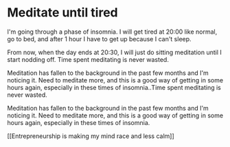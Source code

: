# Meditate until tired

I'm going through a phase of insomnia. I will get tired at 20:00 like normal, go to bed, and after 1 hour I have to get up because I can't sleep.

From now, when the day ends at 20:30, I will just do sitting meditation until I start nodding off. Time spent meditating is never wasted.

Meditation has fallen to the background in the past few months and I'm noticing it. Need to meditate more, and this is a good way of getting in some hours again, especially in these times of insomnia..Time spent meditating is never wasted.

Meditation has fallen to the background in the past few months and I'm noticing it. Need to meditate more, and this is a good way of getting in some hours again, especially in these times of insomnia.

[[Entrepreneurship is making my mind race and less calm]]
